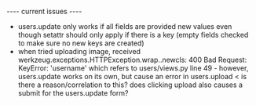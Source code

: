 <!-- 6 July 2021 -->
<!-- ---- features to add ----
- validation for casing in username > only allow lower_case?

---- questions ----
- should header live in "_layout.html"? as more pages are added, the if/else might get bloated over time, or should a new header be rendered in each page according to the page's requirement?

---- feedback/comments ----
1. Good work on using remember=True!
2. You can change the FLASK_ENV to production to test the error 500 page, just cause an error to happen in one of your route and then visit it. But as long as the other error handler works, the 500 one should work as well.
3. Headers can actually stay in layout, because some pages are shown for both logged in and non logged in users, so those pages doesn't need to be in the if else statement
4. For the displaying of error in your sign up form, you're doing a loop for every single category, in this case you might wanna consider changing errors to a dictionary instead of a list.
5. For the user_loader for flask-login, you might wanna change User.get_by_id into get_or_none because the docs specifies that if somehow given id doesn't correspond to a user, it should return None
6. Overall nicely done! Good job on understanding the docs and setting up flask-login! -->

<!-- 7 July 2021 -->
---- current issues ----
- users.update only works if all fields are provided new values even though setattr should only apply if there is a key (empty fields checked to make sure no new keys are created)
- when tried uploading image, received werkzeug.exceptions.HTTPException.wrap.<locals>.newcls: 400 Bad Request: KeyError: 'username'
which refers to users/views.py line 49 - however, users.update works on its own, but cause an error in users.upload < is there a reason/correlation to this? does clicking upload also causes a submit for the users.update form?
